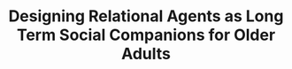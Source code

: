 ---
name: "Designing Relational Agents As Long Term"
title: "Designing Relational Agents as Long Term Social Companions for Older Adults"
journal: "journal name" 
project: "An Always On Relational Agent for Social Support of Older Adults"
event: "Intelligent Virtual Agents conference (IVA)"
authors:
- name: "Vardoulakis, L."
- name: "Ring, L."
- name: "Barry, B."
- name: "Sidner, C."
- name: "Bickmore, T."
year: 2012
resources:
- name: "IVA12 woz"
  src: "IVA12.woz.pdf"
external_url: null
draft: false 
headless: true
---